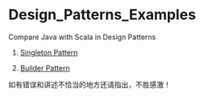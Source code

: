 # Design_Patterns_Examples
Compare Java with Scala  in Design Patterns

1. [Singleton Pattern](http://prefer-tyl.site/2017/07/09/scala-design-patterns-1-singleton/)

2. [Builder Pattern](http://prefer-tyl.site/2017/07/20/scala-design-patterns-2-builder/)

如有错误和讲述不恰当的地方还请指出，不胜感激！
